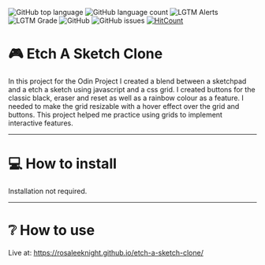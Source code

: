 ![GitHub top language](https://img.shields.io/github/languages/top/RosaleeKnight/etch-a-sketch-clone)
![GitHub language count](https://img.shields.io/github/languages/count/RosaleeKnight/etch-a-sketch-clone)
![LGTM Alerts](https://img.shields.io/lgtm/alerts/github/RosaleeKnight/etch-a-sketch-clone)
![LGTM Grade](https://img.shields.io/lgtm/grade/javascript/github/RosaleeKnight/etch-a-sketch-clone)
![GitHub](https://img.shields.io/github/license/RosaleeKnight/etch-a-sketch-clone)
![GitHub issues](https://img.shields.io/github/issues/RosaleeKnight/etch-a-sketch-clone)
[![HitCount](https://hits.dwyl.com/RosaleeKnight/etch-a-sketch-clone.svg?style=flat)](http://hits.dwyl.com/RosaleeKnight/etch-a-sketch-clone)

# 🎮 Etch A Sketch Clone
In this project for the Odin Project I created a blend between a sketchpad and a etch a sketch using javascript and a css grid. I created buttons for the classic black, eraser and reset as well as a rainbow colour as a feature. I needed to make the grid resizable with a hover effect over the grid and buttons. This project helped me practice using grids to implement interactive features.

-----
# 💻 How to install 
Installation not required.

-----
# ❔ How to use
Live at: https://rosaleeknight.github.io/etch-a-sketch-clone/
